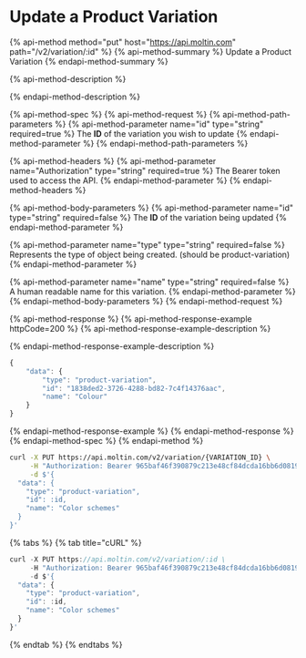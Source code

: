 # Update a Product Variation

{% api-method method="put" host="https://api.moltin.com" path="/v2/variation/:id" %}
{% api-method-summary %}
Update a Product Variation
{% endapi-method-summary %}

{% api-method-description %}

{% endapi-method-description %}

{% api-method-spec %}
{% api-method-request %}
{% api-method-path-parameters %}
{% api-method-parameter name="id" type="string" required=true %}
The **ID** of the variation you wish to update
{% endapi-method-parameter %}
{% endapi-method-path-parameters %}

{% api-method-headers %}
{% api-method-parameter name="Authorization" type="string" required=true %}
The Bearer token used to access the API.
{% endapi-method-parameter %}
{% endapi-method-headers %}

{% api-method-body-parameters %}
{% api-method-parameter name="id" type="string" required=false %}
The **ID** of the variation being updated
{% endapi-method-parameter %}

{% api-method-parameter name="type" type="string" required=false %}
Represents the type of object being created. \(should be product-variation\)
{% endapi-method-parameter %}

{% api-method-parameter name="name" type="string" required=false %}
A human readable name for this variation.
{% endapi-method-parameter %}
{% endapi-method-body-parameters %}
{% endapi-method-request %}

{% api-method-response %}
{% api-method-response-example httpCode=200 %}
{% api-method-response-example-description %}

{% endapi-method-response-example-description %}

```javascript
{
    "data": {
        "type": "product-variation",
        "id": "1838ded2-3726-4288-bd82-7c4f14376aac",
        "name": "Colour"
    }
}
```
{% endapi-method-response-example %}
{% endapi-method-response %}
{% endapi-method-spec %}
{% endapi-method %}

```bash
curl -X PUT https://api.moltin.com/v2/variation/{VARIATION_ID} \
     -H "Authorization: Bearer 965baf46f390879c213e48cf84dcda16bb6d0819" \
     -d $'{
  "data": {
    "type": "product-variation",
    "id": :id,
    "name": "Color schemes"
  }
}'
```

{% tabs %}
{% tab title="cURL" %}
```javascript
curl -X PUT https://api.moltin.com/v2/variation/:id \
     -H "Authorization: Bearer 965baf46f390879c213e48cf84dcda16bb6d0819" \
     -d $'{
  "data": {
    "type": "product-variation",
    "id": :id,
    "name": "Color schemes"
  }
}'
```
{% endtab %}
{% endtabs %}

